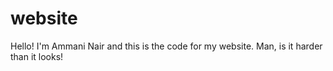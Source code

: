 # website

Hello! I'm Ammani Nair and this is the code for my website. Man, is it harder than it looks!
